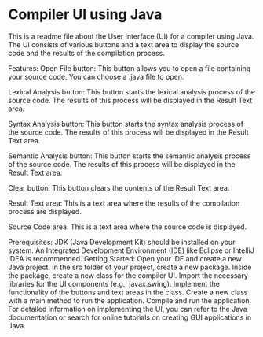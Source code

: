 # Compiler UI using Java
This is a readme file about the User Interface (UI) for a compiler using Java. The UI consists of various buttons and a text area to display the source code and the results of the compilation process.

Features:
Open File button: This button allows you to open a file containing your source code. You can choose a .java file to open.

Lexical Analysis button: This button starts the lexical analysis process of the source code. The results of this process will be displayed in the Result Text area.

Syntax Analysis button: This button starts the syntax analysis process of the source code. The results of this process will be displayed in the Result Text area.

Semantic Analysis button: This button starts the semantic analysis process of the source code. The results of this process will be displayed in the Result Text area.

Clear button: This button clears the contents of the Result Text area.

Result Text area: This is a text area where the results of the compilation process are displayed.

Source Code area: This is a text area where the source code is displayed.

Prerequisites:
JDK (Java Development Kit) should be installed on your system.
An Integrated Development Environment (IDE) like Eclipse or IntelliJ IDEA is recommended.
Getting Started:
Open your IDE and create a new Java project.
In the src folder of your project, create a new package.
Inside the package, create a new class for the compiler UI.
Import the necessary libraries for the UI components (e.g., javax.swing).
Implement the functionality of the buttons and text areas in the class.
Create a new class with a main method to run the application.
Compile and run the application.
For detailed information on implementing the UI, you can refer to the Java documentation or search for online tutorials on creating GUI applications in Java.
